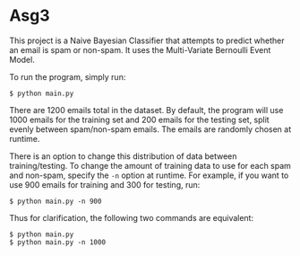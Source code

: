 # Asg3

This project is a Naive Bayesian Classifier that attempts to predict whether an email is spam or non-spam. It uses the Multi-Variate Bernoulli Event Model.

To run the program, simply run:

```
$ python main.py
```

There are 1200 emails total in the dataset. By default, the program will use 1000 emails for the training set and 200 emails for the testing set, split evenly between spam/non-spam emails. The emails are randomly chosen at runtime.

There is an option to change this distribution of data between training/testing. To change the amount of training data to use for each spam and non-spam, specify the `-n` option at runtime. For example, if you want to use 900 emails for training and 300 for testing, run:

```
$ python main.py -n 900
```

Thus for clarification, the following two commands are equivalent:

```
$ python main.py
$ python main.py -n 1000
```
